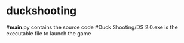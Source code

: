 # duckshooting

#__main__.py contains the source code
#Duck Shooting/DS 2.0.exe is the executable file to launch the game
